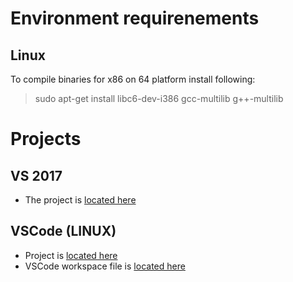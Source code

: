 # Environment requirenements

## Linux

To compile binaries for x86 on 64 platform install following:
> sudo apt-get install libc6-dev-i386 gcc-multilib g++-multilib

# Projects

## VS 2017

- The project is [located here](./source/.VS2017)

## VSCode (LINUX)

- Project is [located here](./source/.vscode)
- VSCode workspace  file is [located here](../)